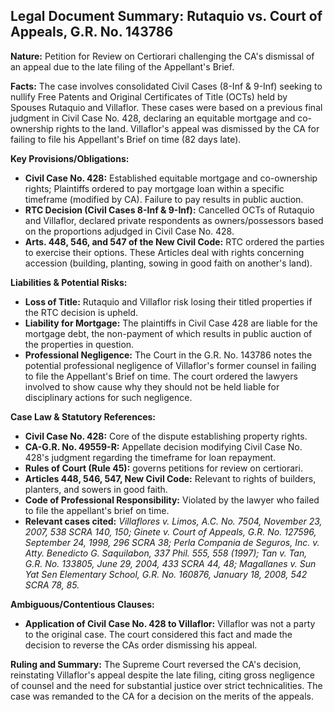 ## Legal Document Summary: Rutaquio vs. Court of Appeals, G.R. No. 143786

**Nature:** Petition for Review on Certiorari challenging the CA's dismissal of an appeal due to the late filing of the Appellant's Brief.

**Facts:** The case involves consolidated Civil Cases (8-Inf & 9-Inf) seeking to nullify Free Patents and Original Certificates of Title (OCTs) held by Spouses Rutaquio and Villaflor. These cases were based on a previous final judgment in Civil Case No. 428, declaring an equitable mortgage and co-ownership rights to the land. Villaflor's appeal was dismissed by the CA for failing to file his Appellant's Brief on time (82 days late).

**Key Provisions/Obligations:**

*   **Civil Case No. 428:** Established equitable mortgage and co-ownership rights; Plaintiffs ordered to pay mortgage loan within a specific timeframe (modified by CA).  Failure to pay results in public auction.
*   **RTC Decision (Civil Cases 8-Inf & 9-Inf):** Cancelled OCTs of Rutaquio and Villaflor, declared private respondents as owners/possessors based on the proportions adjudged in Civil Case No. 428.
*   **Arts. 448, 546, and 547 of the New Civil Code:**  RTC ordered the parties to exercise their options.  These Articles deal with rights concerning accession (building, planting, sowing in good faith on another's land).

**Liabilities & Potential Risks:**

*   **Loss of Title:** Rutaquio and Villaflor risk losing their titled properties if the RTC decision is upheld.
*   **Liability for Mortgage:** The plaintiffs in Civil Case 428 are liable for the mortgage debt, the non-payment of which results in public auction of the properties in question.
*   **Professional Negligence:** The Court in the G.R. No. 143786 notes the potential professional negligence of Villaflor's former counsel in failing to file the Appellant's Brief on time. The court ordered the lawyers involved to show cause why they should not be held liable for disciplinary actions for such negligence.

**Case Law & Statutory References:**

*   **Civil Case No. 428:** Core of the dispute establishing property rights.
*   **CA-G.R. No. 49559-R:** Appellate decision modifying Civil Case No. 428's judgment regarding the timeframe for loan repayment.
*   **Rules of Court (Rule 45):** governs petitions for review on certiorari.
*   **Articles 448, 546, 547, New Civil Code:**  Relevant to rights of builders, planters, and sowers in good faith.
*   **Code of Professional Responsibility:** Violated by the lawyer who failed to file the appellant's brief on time.
*   **Relevant cases cited:**  *Villaflores v. Limos, A.C. No. 7504, November 23, 2007, 538 SCRA 140, 150; Ginete v. Court of Appeals, G.R. No. 127596, September 24, 1998, 296 SCRA 38; Perla Compania de Seguros, Inc. v. Atty. Benedicto G. Saquilabon, 337 Phil. 555, 558 (1997); Tan v. Tan, G.R. No. 133805, June 29, 2004, 433 SCRA 44, 48; Magallanes v. Sun Yat Sen Elementary School, G.R. No. 160876, January 18, 2008, 542 SCRA 78, 85.*

**Ambiguous/Contentious Clauses:**

*   **Application of Civil Case No. 428 to Villaflor:**  Villaflor was not a party to the original case. The court considered this fact and made the decision to reverse the CAs order dismissing his appeal.

**Ruling and Summary:** The Supreme Court reversed the CA's decision, reinstating Villaflor's appeal despite the late filing, citing gross negligence of counsel and the need for substantial justice over strict technicalities. The case was remanded to the CA for a decision on the merits of the appeals.
